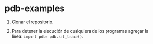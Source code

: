 # pdb-examples

1. Clonar el repositorio.

2. Para detener la ejecución de cualquiera de los programas agregar la línea: `import pdb; pdb.set_trace()`.
